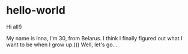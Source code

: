# hello-world

Hi all!)

My name is Inna, I'm 30, from Belarus. 
I think I finally figured out what I want to be when I grow up.)))
Well, let's go...
